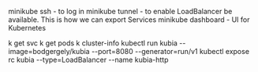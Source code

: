 minikube ssh - to log in
minikube tunnel - to enable LoadBalancer be available. This is how we can export Services
minikube dashboard - UI for Kubernetes

k get svc
k get pods
k cluster-info
kubectl run kubia --image=bodgergely/kubia --port=8080 --generator=run/v1
kubectl expose rc kubia --type=LoadBalancer --name kubia-http

